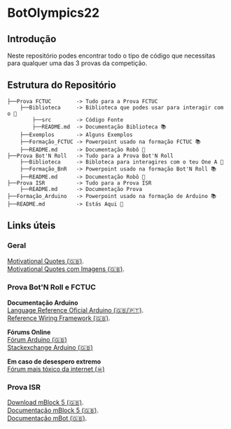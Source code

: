 # BotOlympics22


## Introdução
Neste repositório podes encontrar todo o tipo de código que necessitas para qualquer uma das 3 provas da competição.

## Estrutura do Repositório
```
├──Prova FCTUC        -> Tudo para a Prova FCTUC
    ├──Biblioteca     -> Biblioteca que podes usar para interagir com o 🤖
        ├──src        -> Código Fonte
        ├──README.md  -> Documentação Biblioteca 📚
    ├──Exemplos       -> Alguns Exemplos
    ├──Formação_FCTUC -> Powerpoint usado na formação FCTUC 📚
    ├──README.md      -> Documentação Robô 🤖
├──Prova Bot'N Roll   -> Tudo para a Prova Bot'N Roll
    ├──Biblioteca     -> Bibloteca para interagires com o teu One A 🤖
    ├──Formação_BnR   -> Powerpoint usado na formação Bot'N Roll 📚
    ├──README.md      -> Documentação Robô 🤖
├──Prova ISR          -> Tudo para a Prova ISR
    ├──README.md      -> Documentação Prova
├──Formação_Arduino   -> Powerpoint usado na formação de Arduino 📚
├──README.md          -> Estás Aqui 🎯
```

## Links úteis

### Geral  

[Motivational Quotes (🇬🇧)](https://www.brainyquote.com/topics/motivational-quotes).  
[Motivational Quotes com Imagens (🇬🇧)](https://quotefancy.com/motivational-quotes).  


### Prova Bot'N Roll e FCTUC

**Documentação Arduino**  
[Language Reference Oficial Arduino (🇬🇧/🇵🇹)](https://www.arduino.cc/reference/en/).  
[Reference Wiring Framework (🇬🇧)](http://wiring.org.co/reference/).  

**Fórums Online**  
[Fórum Arduino (🇬🇧)](https://forum.arduino.cc/)  
[Stackexchange Arduino (🇬🇧)](https://arduino.stackexchange.com/)  

**Em caso de desespero extremo**  
[Fórum mais tóxico da internet (☠)](https://stackoverflow.com/questions)  

### Prova ISR

[Download mBlock 5 (🇬🇧)](https://www.makeblock.com/software/mblock5).  
[Documentação mBlock 5 (🇬🇧)](https://support.makeblock.com/hc/en-us/sections/360001829013-mBlock-5).  
[Documentação mBot (🇬🇧)](http://docs.makeblock.com/mbot/en/).  


